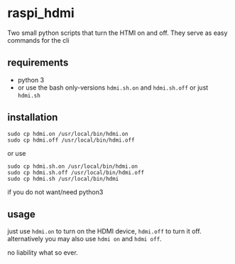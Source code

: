 # raspi_hdmi
Two small python scripts that turn the HTMI on and off.
They serve as easy commands for the cli
## requirements
* python 3
* or use the bash only-versions `hdmi.sh.on` and `hdmi.sh.off` or just `hdmi.sh`
## installation
```
sudo cp hdmi.on /usr/local/bin/hdmi.on
sudo cp hdmi.off /usr/local/bin/hdmi.off
```
or use 
```
sudo cp hdmi.sh.on /usr/local/bin/hdmi.on
sudo cp hdmi.sh.off /usr/local/bin/hdmi.off
sudo cp hdmi.sh /usr/local/bin/hdmi
```
if you do not want/need python3
## usage
just use `hdmi.on` to turn on the HDMI device, `hdmi.off` to turn it off.
alternatively you may also use `hdmi on` and `hdmi off`.

no liability what so ever.

